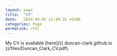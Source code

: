 ```yaml
---
layout: page
title:  "CV"
date:   2018-09-05 21:49:35 +0100
categories: Page
permalink: /CV/
---
```


My CV is available [here]({{ duncan-clark.github.io }}/files/Duncan_Clark_CV.pdf).
